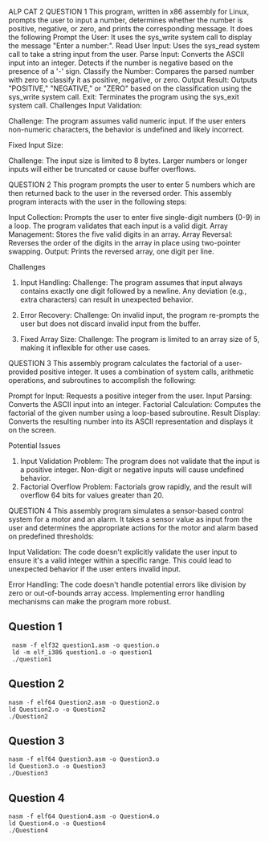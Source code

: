 ALP CAT 2
QUESTION 1
This program, written in x86 assembly for Linux, prompts the user to input a number, determines whether the number is positive, negative, or zero, and prints the corresponding message. It does the following
Prompt the User: It uses the sys_write system call to display the message "Enter a number:".
Read User Input: Uses the sys_read system call to take a string input from the user.
Parse Input:
Converts the ASCII input into an integer.
Detects if the number is negative based on the presence of a '-' sign.
Classify the Number: Compares the parsed number with zero to classify it as positive, negative, or zero.
Output Result: Outputs "POSITIVE," "NEGATIVE," or "ZERO" based on the classification using the sys_write system call.
Exit: Terminates the program using the sys_exit system call.
Challenges 
Input Validation:

Challenge: The program assumes valid numeric input. If the user enters non-numeric characters, the behavior is undefined and likely incorrect.

Fixed Input Size:

Challenge: The input size is limited to 8 bytes. Larger numbers or longer inputs will either be truncated or cause buffer overflows.

QUESTION 2
This program prompts the user to enter 5 numbers which are then returned back to the user in the reversed order.
This assembly program interacts with the user in the following steps:

Input Collection: Prompts the user to enter five single-digit numbers (0-9) in a loop. The program validates that each input is a valid digit.
Array Management: Stores the five valid digits in an array.
Array Reversal: Reverses the order of the digits in the array in place using two-pointer swapping.
Output: Prints the reversed array, one digit per line.

Challenges 
1. Input Handling:
Challenge: The program assumes that input always contains exactly one digit followed by a newline. Any deviation (e.g., extra characters) can result in unexpected behavior.

2. Error Recovery:
Challenge: On invalid input, the program re-prompts the user but does not discard invalid input from the buffer.

3. Fixed Array Size:
Challenge: The program is limited to an array size of 5, making it inflexible for other use cases.

QUESTION 3
This assembly program calculates the factorial of a user-provided positive integer. It uses a combination of system calls, arithmetic operations, and subroutines to accomplish the following:

Prompt for Input: Requests a positive integer from the user.
Input Parsing: Converts the ASCII input into an integer.
Factorial Calculation: Computes the factorial of the given number using a loop-based subroutine.
Result Display: Converts the resulting number into its ASCII representation and displays it on the screen.

Potential Issues 
1. Input Validation
Problem: The program does not validate that the input is a positive integer. Non-digit or negative inputs will cause undefined behavior.
2. Factorial Overflow
Problem: Factorials grow rapidly, and the result will overflow 64 bits for values greater than 20.

QUESTION 4
This assembly program simulates a sensor-based control system for a motor and an alarm. It takes a sensor value as input from the user and determines the appropriate actions for the motor and alarm based on predefined thresholds:

Input Validation:
The code doesn't explicitly validate the user input to ensure it's a valid integer within a specific range. This could lead to unexpected behavior if the user enters invalid input.

Error Handling:
The code doesn't handle potential errors like division by zero or out-of-bounds array access. Implementing error handling mechanisms can make the program more robust.

## Question 1
```
 nasm -f elf32 question1.asm -o question.o
 ld -m elf_i386 question1.o -o question1
 ./question1
```
## Question 2
```
nasm -f elf64 Question2.asm -o Question2.o
ld Question2.o -o Question2
./Question2
```
## Question 3
```
nasm -f elf64 Question3.asm -o Question3.o
ld Question3.o -o Question3
./Question3
```
## Question 4
```
nasm -f elf64 Question4.asm -o Question4.o
ld Question4.o -o Question4
./Question4
```
